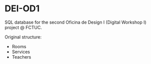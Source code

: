 DEI-OD1
=======

SQL database for the second Oficina de Design I (Digital Workshop I) project @ FCTUC.

Original structure:
* Rooms
* Services
* Teachers